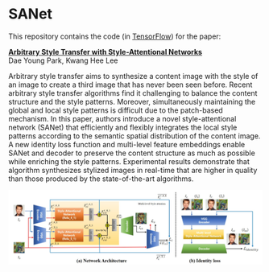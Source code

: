 # SANet
This repository contains the code (in [TensorFlow](https://www.tensorflow.org/)) for the paper:

[**Arbitrary Style Transfer with Style-Attentional Networks**](https://arxiv.org/abs/1812.02342)
<br>
Dae Young Park,
Kwang Hee Lee
<br>

Arbitrary style transfer aims to synthesize a content image with the style of an image to create a third image that has never been seen before. Recent arbitrary style transfer algorithms find it challenging to balance the content structure and the style patterns. Moreover, simultaneously maintaining the global and local style patterns is difficult due to the patch-based mechanism. In this paper, authors introduce a novel style-attentional network (SANet) that efficiently and flexibly integrates the local style patterns according to the semantic spatial distribution of the content image. A new identity loss function and multi-level feature embeddings enable SANet and decoder to preserve the content structure as much as possible while enriching the style patterns. Experimental results demonstrate that algorithm synthesizes stylized images in real-time that are higher in quality than those produced by the state-of-the-art algorithms.

<p align='center'>
  <img src='_asset/architecture.png' width="600px">
</p>

